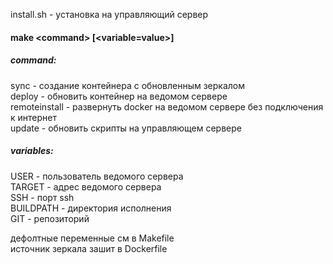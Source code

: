 install.sh - установка на управляющий сервер

#### make \<command\> [<variable=value>]  
##### command:  
 sync - создание контейнера с обновленным зеркалом  
 deploy - обновить контейнер на ведомом сервере  
 remoteinstall - развернуть docker на ведомом сервере без подключения к интернет  
 update - обновить скрипты на управляющем сервере  
##### variables:  
 USER - пользователь ведомого сервера  
 TARGET - адрес ведомого сервера  
 SSH - порт ssh  
 BUILDPATH - директория исполнения  
 GIT - репозиторий  
  
дефолтные переменные см в Makefile  
источник зеркала зашит в Dockerfile
